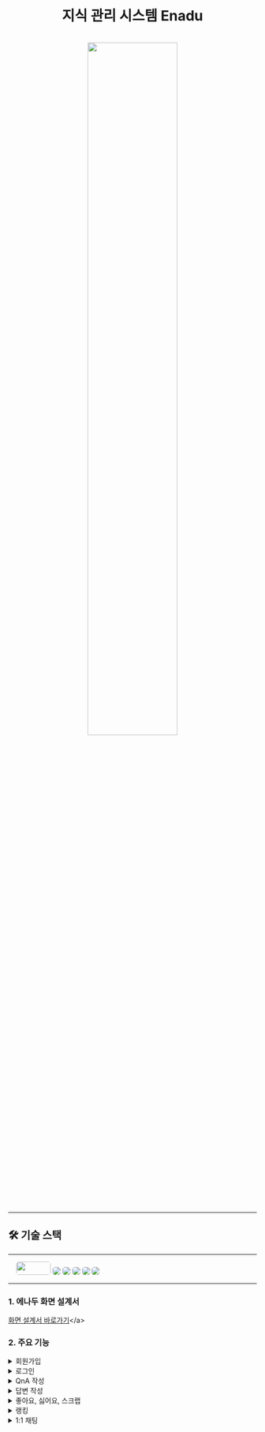 <br>
  
<h1 align="center"> 지식 관리 시스템   Enadu </h1>
<br>
<div align="center">
<img src="https://github.com/user-attachments/assets/3f6df515-9e11-4b63-b4e1-c35d22176721" style="width: 60%;">
</div>

<br>


---
## 🛠 기술 스택
---
&nbsp;&nbsp;&nbsp;&nbsp;<img src="https://img.shields.io/badge/vuejs-%2335495e.svg?style=flat&logo=vuedotjs&logoColor=%234FC08D" style="border-radius: 5px; width: 70px; height: 27px;">
<img src="https://img.shields.io/badge/html5-E34F26?style=for-the-badge&logo=html5&logoColor=white" style="border-radius: 5px;"/>
<img src="https://img.shields.io/badge/css3-1572B6?style=for-the-badge&logo=css3&logoColor=white" style="border-radius: 5px;"/>
<img src="https://img.shields.io/badge/JavaScript-F7DF1E?style=for-the-badge&logo=JavaScript&logoColor=white" style="border-radius: 5px;"/>
<img src="https://img.shields.io/badge/nginx-009639?style=for-the-badge&logo=nginx&logoColor=white" style="border-radius: 5px;"/>
<img src="https://img.shields.io/badge/pinia-gold?style=for-the-badge&logo=Pinia&logoColor=white" style="border-radius: 5px;"/>

---

### 1. 에나두 화면 설계서
[화면 설계서 바로가기](https://www.figma.com/design/m7hJQ7xwdigDITERHFxOaO/%EC%97%90%EB%82%98%EB%91%90-%ED%99%94%EB%A9%B4-%EC%84%A4%EA%B3%84%EC%84%9C?node-id=4700-2135&node-type=frame&t=qAb7mtL2BFA6NjKI-0")</a>

### 2. 주요 기능
<details>
<summary>회원가입</summary>
<img src="https://github.com/user-attachments/assets/20d4bd81-5a44-453e-9315-6fdfa33e2f4d">
</details>

<details>
<summary>로그인</summary>
<img src="https://github.com/user-attachments/assets/20d4bd81-5a44-453e-9315-6fdfa33e2f4d">
</details>

<details>
<summary>QnA 작성</summary>
<img src="https://github.com/user-attachments/assets/20d4bd81-5a44-453e-9315-6fdfa33e2f4d">
</details>

<details>
<summary>답변 작성</summary>
<img src="https://github.com/user-attachments/assets/20d4bd81-5a44-453e-9315-6fdfa33e2f4d">
</details>

<details>
<summary>좋아요, 싫어요, 스크랩</summary>
<img src="https://github.com/user-attachments/assets/20d4bd81-5a44-453e-9315-6fdfa33e2f4d">
</details>

<details>
<summary>랭킹</summary>
<img src="https://github.com/user-attachments/assets/20d4bd81-5a44-453e-9315-6fdfa33e2f4d">
</details>

<details>
<summary>1:1 채팅</summary>
<img src="https://github.com/user-attachments/assets/20d4bd81-5a44-453e-9315-6fdfa33e2f4d">
</details>

